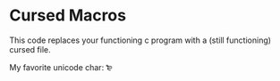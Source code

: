# Cursed Macros
This code replaces your functioning c program with a (still functioning) cursed file.

My favorite unicode char: ₻



